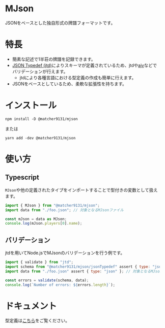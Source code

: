 # MJson

JSONをベースとした独自形式の牌譜フォーマットです。

# 特長
- 簡素な記述で1半荘の牌譜を記録できます。
- [JSON Typedef (jtd)](https://jsontypedef.com/)によりスキーマが定義されているため、jtdや[ajv](https://ajv.js.org/)などでバリデーションが行えます。
    - jtdにより各種言語における型定義の作成も簡単に行えます。
- JSONをベースとしているため、柔軟な拡張性を持ちます。

# インストール

```
npm install -D @matcher9131/mjson
```

または

```
yarn add -dev @matcher9131/mjson
```

# 使い方

## Typescript

`MJson`や他の定義されたタイプをインポートすることで型付きの変数として扱えます。

```ts
import { MJson } from "@matcher9131/mjson";
import data from "./foo.json"; // 対象となるMJsonファイル

const mJson = data as MJson;
console.log(mJson.players[0].name);
```

## バリデーション

jtdを用いてNode.jsでMJsonのバリデーションを行う例です。

```js
import { validate } from "jtd";
import schema from "@matcher9131/mjson/jsonTypedef" assert { type: "json" };
import data from "./foo.json" assert { type: "json" }; // 対象となるMJsonファイル

const errors = validate(schema, data);
console.log(`Number of errors: ${errors.length}`);
```

# ドキュメント

型定義は[こちら](https://github.com/matcher9131/MJson/blob/main/doc/modules.md)をご覧ください。

